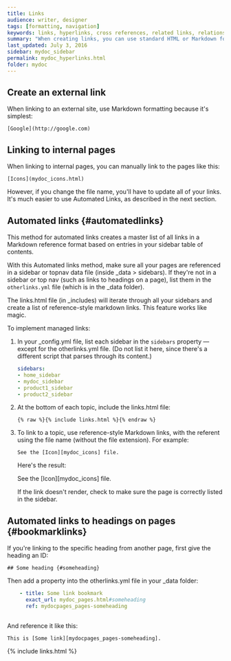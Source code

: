 ```yaml
---
title: Links
audience: writer, designer
tags: [formatting, navigation]
keywords: links, hyperlinks, cross references, related links, relationship tables
summary: "When creating links, you can use standard HTML or Markdown formatting. Note that this approach is susceptible to errors and broken links, so check your outputs for broken links."
last_updated: July 3, 2016
sidebar: mydoc_sidebar
permalink: mydoc_hyperlinks.html
folder: mydoc
---
```


## Create an external link

When linking to an external site, use Markdown formatting because it's simplest:

```
[Google](http://google.com)
```

## Linking to internal pages

When linking to internal pages, you can manually link to the pages like this:

```
[Icons](mydoc_icons.html)
```

However, if you change the file name, you'll have to update all of your links. It's much easier to use Automated Links, as described in the next section.

## Automated links {#automatedlinks}

This method for automated links creates a master list of all links in a Markdown reference format based on entries in your sidebar table of contents.

With this Automated links method, make sure all your pages are referenced in a sidebar or topnav data file (inside \_data > sidebars). If they're not in a sidebar or top nav (such as links to headings on a page), list them in the `otherlinks.yml` file (which is in the \_data folder).

The links.html file (in \_includes) will iterate through all your sidebars and create a list of reference-style markdown links. This feature works like magic.

To implement managed links:

1.  In your \_config.yml file, list each sidebar in the `sidebars` property &mdash; except for the otherlinks.yml file. (Do not list it here, since there's a different script that parses through its content.)
    
    ```yaml
    sidebars:
    - home_sidebar
    - mydoc_sidebar
    - product1_sidebar
    - product2_sidebar
    ```
    
2.  At the bottom of each topic, include the links.html file:

    ```
    {% raw %}{% include links.html %}{% endraw %}
    ```
    
3.  To link to a topic, use reference-style Markdown links, with the referent using the file name (without the file extension). For example:

    ```
    See the [Icon][mydoc_icons] file.
    ```

    Here's the result:

    See the [Icon][mydoc_icons] file.

    If the link doesn't render, check to make sure the page is correctly listed in the sidebar.

## Automated links to headings on pages {#bookmarklinks}

If you're linking to the specific heading from another page, first give the heading an ID:

```
## Some heading {#someheading}
```

Then add a property into the otherlinks.yml file in your \_data folder:

```yaml
    - title: Some link bookmark
      exact_url: mydoc_pages.html#someheading
      ref: mydocpages_pages-someheading
      
```

And reference it like this:

```
This is [Some link][mydocpages_pages-someheading].
```


{% include links.html %}
